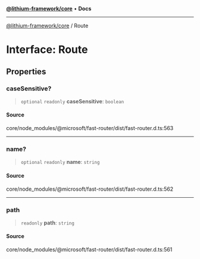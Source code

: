 [**@lithium-framework/core**](../README.md) • **Docs**

***

[@lithium-framework/core](../README.md) / Route

# Interface: Route

## Properties

### caseSensitive?

> `optional` `readonly` **caseSensitive**: `boolean`

#### Source

core/node\_modules/@microsoft/fast-router/dist/fast-router.d.ts:563

***

### name?

> `optional` `readonly` **name**: `string`

#### Source

core/node\_modules/@microsoft/fast-router/dist/fast-router.d.ts:562

***

### path

> `readonly` **path**: `string`

#### Source

core/node\_modules/@microsoft/fast-router/dist/fast-router.d.ts:561
